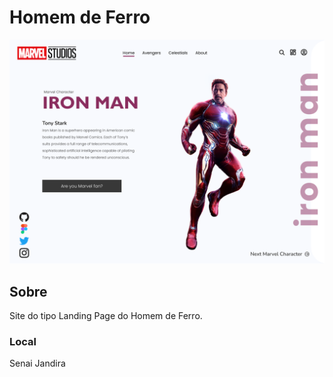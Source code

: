 # Homem de Ferro
![](./img/DESKTOP.png)
## Sobre
Site do tipo Landing Page do Homem de Ferro.
### Local
Senai Jandira


